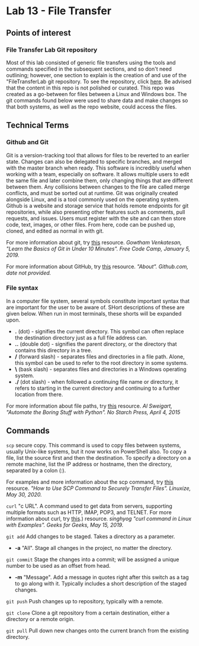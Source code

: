 # Lab 13 - File Transfer

## Points of interest

### File Transfer Lab Git repository
Most of this lab consisted of generic file transfers using the tools and commands specified in the subsequent sections, and so don't need outlining; however, one section to explain is the creation of and use of the "FileTransferLab git repository.  To see the repository, click [here](https://github.com/lenora4321/FileTransferLab).  Be advised that the content in this repo is not polished or curated.  This repo was created as a go-between for files between a Linux and Windows box.  The git commands found below were used to share data and make changes so that both systems, as well as the repo website, could access the files.

## Technical Terms

### Github and Git
Git is a version-tracking tool that allows for files to be reverted to an earlier state.  Changes can also be delegated to specific branches, and merged with the master branch when ready.  This software is incredibly useful when working with a team, especially on software.  It allows multiple users to edit the same file and later combine them, only changing things that are different between them.  Any collisions between changes to the file are called merge conflicts, and must be sorted out at runtime.  Git was originally created alongside Linux, and is a tool commonly used on the operating system.
Github is a website and storage service that holds remote endpoints for git repositories, while also presenting other features such as comments, pull requests, and issues.  Users must register with the site and can then store code, text, images, or other files.  From here, code can be pushed up, cloned, and edited as normal in with git.

For more information about git, try [this](https://www.freecodecamp.org/news/learn-the-basics-of-git-in-under-10-minutes-da548267cc91/) resource.
*Gowtham Venkatesan, "Learn the Basics of Git in Under 10 Minutes". Free Code Camp, January 5, 2019.*

For more information about GitHub, try [this](https://github.com/about) resource.
*"About".  Github.com, date not provided.*

### File syntax
In a computer file system, several symbols constitute important syntax that are important for the user to be aware of.  SHort descriptions of these are given below.  When run in most terminals, these shorts will be expanded upon.

 - **.** (dot) - signifies the current directory.  This symbol can often replace the destination directory just as a full file address can.
 - **..** (double dot) - signifies the parent directory, or the directory that contains this directory in a tree.
 - **/** (forward slash) - separates files and directories in a file path.  Alone, this symbol can be used to refer to the root directory in some systems.
 - **\\** (bask slash) - separates files and directories in a Windows operating system.
 - **./** (dot slash) - when followed a continuing file name or directory, it refers to starting in the current directory and continuing to a further location from there.

For more information about file paths, try [this](https://automatetheboringstuff.com/chapter8/) resource.
*Al Sweigart, "Automate the Boring Stuff with Python".  No Starch Press, April 4, 2015*

## Commands

```scp``` secure copy.  This command is used to copy files between systems, usually Unix-like systems, but it now works on PowerShell also.  To copy a file, list the source first and then the destination.  To specify a directory on a remote machine, list the IP address or hostname, then the directory, separated by a colon (:).

For examples and more information about the scp command, try [this](https://linuxize.com/post/how-to-use-scp-command-to-securely-transfer-files/) resource.
*"How to Use SCP Command to Securely Transfer Files".  Linuxize, May 30, 2020.*

```curl```  "c URL".  A command used to get data from servers, supporting multiple formats such as HTTP, IMAP, POP3, and TELNET.
For more information about curl, try [this](https://www.geeksforgeeks.org/curl-command-in-linux-with-examples/#:~:text=curl%20is%20a%20command%20line,TELNET%2C%20LDAP%20or%20FILE).) resource.
*singhyog "curl command in Linux with Examples".  Geeks for Geeks, May 15, 2019.*

```git add``` Add changes to be staged.  Takes a directory as a parameter.
 - **-a** "All".  Stage all changes in the project, no matter the directory.

```git commit``` Stage the changes into a commit; will be assigned a unique number to be used as an offset from head.
 - **-m** "Message".  Add a message in quotes right after this switch as a tag to go along with it.  Typically includes a short description of the staged changes.

```git push``` Push changes up to repository, typically with a remote.

```git clone``` Clone a git repository from a certain destination, either a directory or a remote origin.

```git pull``` Pull down new changes onto the current branch from the existing directory.

